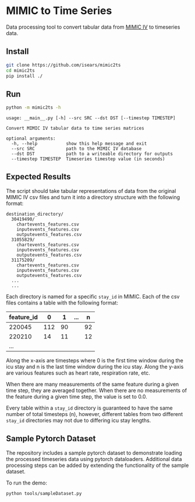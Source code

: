 # MIMIC to Time Series

Data processing tool to convert tabular data from [MIMIC IV](https://mimic.mit.edu/docs/) to timeseries data.

## Install

```bash
git clone https://github.com/isears/mimic2ts
cd mimic2ts
pip install ./
```

## Run

```bash
python -m mimic2ts -h
```
```
usage: __main__.py [-h] --src SRC --dst DST [--timestep TIMESTEP]

Convert MIMIC IV tabular data to time series matrices

optional arguments:
  -h, --help           show this help message and exit
  --src SRC            path to the MIMIC IV database
  --dst DST            path to a writeable directory for outputs
  --timestep TIMESTEP  Timeseries timestep value (in seconds)
```

## Expected Results

The script should take tabular representations of data from the original MIMIC IV csv files and turn it into a directory structure with the following format:

```
destination_directory/
  30419490/
    chartevents_features.csv
    inputevents_features.csv
    outputevents_features.csv
  31055829/
    chartevents_features.csv
    inputevents_features.csv
    outputevents_features.csv
  31175209/
    chartevents_features.csv
    inputevents_features.csv
    outputevents_features.csv
  ...
  ...
```

Each directory is named for a specific `stay_id` in MIMIC. Each of the csv files contains a table with the following format:

| feature_id | 0   | 1  | ... | n  |
|------------|-----|----|-----|----|
| 220045     | 112 | 90 |     | 92 |
| 220210     | 14  | 11 |     | 12 |
| ...        |     |    |     |    |

Along the x-axis are timesteps where 0 is the first time window during the icu stay and n is the last time window during the icu stay. Along the y-axis are various features such as heart rate, respiration rate, etc.

When there are many measurements of the same feature during a given time step, they are averaged together. When there are no measurements of the feature during a given time step, the value is set to 0.0.

Every table within a `stay_id` directory is guaranteed to have the same number of total timesteps (n), however, different tables from two different `stay_id` directories may not due to differing icu stay lengths.

## Sample Pytorch Dataset

The repository includes a sample pytorch dataset to demonstrate loading the processed timeseries data using pytorch dataloaders. Additional data processing steps can be added by extending the functionality of the sample dataset.

To run the demo:
```bash
python tools/sampleDataset.py
```